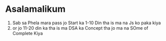 # Asalamalikum
1. Sab sa Phela mara pass jo Start ka 1-10 Din tha is ma na Js ko paka kiya
2. or jo 11-20 din ka tha is ma DSA ka Concept tha jo ma na SOme of Complete Kiya